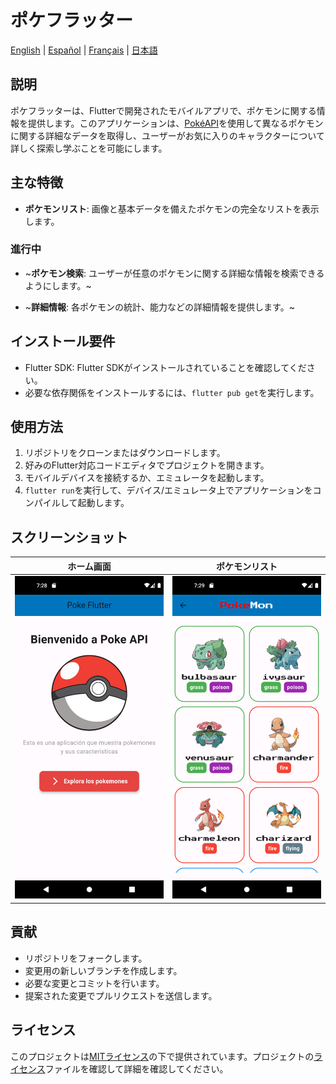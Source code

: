 # ポケフラッター

[English](./README.md) | [Español](./README.es.md) | [Français](./README.fr.md) | [日本語](./README.jp.md)

## 説明

ポケフラッターは、Flutterで開発されたモバイルアプリで、ポケモンに関する情報を提供します。このアプリケーションは、[PokéAPI](https://pokeapi.co/)を使用して異なるポケモンに関する詳細なデータを取得し、ユーザーがお気に入りのキャラクターについて詳しく探索し学ぶことを可能にします。

## 主な特徴

- **ポケモンリスト**: 画像と基本データを備えたポケモンの完全なリストを表示します。

### 進行中 

- ~**ポケモン検索**: ユーザーが任意のポケモンに関する詳細な情報を検索できるようにします。~
  
- ~**詳細情報**: 各ポケモンの統計、能力などの詳細情報を提供します。~

## インストール要件

- Flutter SDK: Flutter SDKがインストールされていることを確認してください。
- 必要な依存関係をインストールするには、`flutter pub get`を実行します。

## 使用方法

1. リポジトリをクローンまたはダウンロードします。
2. 好みのFlutter対応コードエディタでプロジェクトを開きます。
3. モバイルデバイスを接続するか、エミュレータを起動します。
4. `flutter run`を実行して、デバイス/エミュレータ上でアプリケーションをコンパイルして起動します。

## スクリーンショット

| **ホーム画面** | **ポケモンリスト** |
|:-----------------------:|:-----------------------:|
| ![ホーム](./screenshots/s1.png) | ![ポケモンリスト](./screenshots/s2.png) |

## 貢献

- リポジトリをフォークします。
- 変更用の新しいブランチを作成します。
- 必要な変更とコミットを行います。
- 提案された変更でプルリクエストを送信します。

## ライセンス

このプロジェクトは[MITライセンス](LICENSE)の下で提供されています。プロジェクトの[ライセンス](LICENSE)ファイルを確認して詳細を確認してください。